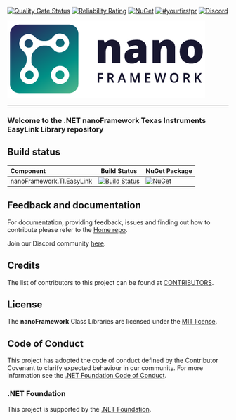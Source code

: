 [![Quality Gate Status](https://sonarcloud.io/api/project_badges/measure?project=nanoframework_lib-nanoFramework.TI.EasyLink&metric=alert_status)](https://sonarcloud.io/dashboard?id=nanoframework_lib-nanoFramework.TI.EasyLink) [![Reliability Rating](https://sonarcloud.io/api/project_badges/measure?project=nanoframework_lib-nanoFramework.TI.EasyLink&metric=reliability_rating)](https://sonarcloud.io/dashboard?id=nanoframework_lib-nanoFramework.TI.EasyLink) [![NuGet](https://img.shields.io/nuget/dt/nanoFramework.TI.EasyLink.svg?label=NuGet&style=flat&logo=nuget)](https://www.nuget.org/packages/nanoFramework.TI.EasyLink/) [![#yourfirstpr](https://img.shields.io/badge/first--timers--only-friendly-blue.svg)](https://github.com/nanoframework/Home/blob/main/CONTRIBUTING.md) [![Discord](https://img.shields.io/discord/478725473862549535.svg?logo=discord&logoColor=white&label=Discord&color=7289DA)](https://discord.gg/gCyBu8T)

![nanoFramework logo](https://raw.githubusercontent.com/nanoframework/Home/main/resources/logo/nanoFramework-repo-logo.png)

-----

### Welcome to the .NET **nanoFramework** Texas Instruments EasyLink Library repository

## Build status

| Component | Build Status | NuGet Package |
|:-|---|---|
| nanoFramework.TI.EasyLink | [![Build Status](https://dev.azure.com/nanoframework/nanoFramework.TI.EasyLink/_apis/build/status/nanoFramework.TI.EasyLink?repoName=nanoframework%2FnanoFramework.TI.EasyLink&branchName=main)](https://dev.azure.com/nanoframework/nanoFramework.TI.EasyLink/_build/latest?definitionId=51&repoName=nanoframework%2FnanoFramework.TI.EasyLink&branchName=main) | [![NuGet](https://img.shields.io/nuget/v/nanoFramework.TI.EasyLink.svg?label=NuGet&style=flat&logo=nuget)](https://www.nuget.org/packages/nanoFramework.TI.EasyLink/) |

## Feedback and documentation

For documentation, providing feedback, issues and finding out how to contribute please refer to the [Home repo](https://github.com/nanoframework/Home).

Join our Discord community [here](https://discord.gg/gCyBu8T).

## Credits

The list of contributors to this project can be found at [CONTRIBUTORS](https://github.com/nanoframework/Home/blob/main/CONTRIBUTORS.md).

## License

The **nanoFramework** Class Libraries are licensed under the [MIT license](LICENSE.md).

## Code of Conduct

This project has adopted the code of conduct defined by the Contributor Covenant to clarify expected behaviour in our community.
For more information see the [.NET Foundation Code of Conduct](https://dotnetfoundation.org/code-of-conduct).

### .NET Foundation

This project is supported by the [.NET Foundation](https://dotnetfoundation.org).

